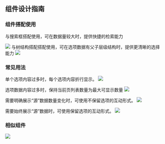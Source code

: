 ## 组件设计指南


### 组件搭配使用


与搜索框搭配使用，可在数据量较大时，提供快捷的检索能力

<img src="https://oteam-tdesign-1258344706.cos.ap-guangzhou.myqcloud.com/site/design/%E7%A9%BF%E6%A2%AD%E6%A1%86%201.png"/>
与树结构搭配搭配使用，可在选项数据有父子层级结构时，提供更清晰的选择能力

<img src="https://oteam-tdesign-1258344706.cos.ap-guangzhou.myqcloud.com/site/design/%E7%A9%BF%E6%A2%AD%E6%A1%86%202.png"/>


### 常见用法

单个选项内容过多时，每个选项内容折行显示。
<img src="https://oteam-tdesign-1258344706.cos.ap-guangzhou.myqcloud.com/site/design/%E7%A9%BF%E6%A2%AD%E6%A1%86%203.png"/>

选项数据内容过多时，保持当前页列表数量为最大可显示数量
<img src="https://oteam-tdesign-1258344706.cos.ap-guangzhou.myqcloud.com/site/design/%E7%A9%BF%E6%A2%AD%E6%A1%86%204.png"/>

需要明确展示“源”数据数量变化时，可使用不保留选项的互动形式。
<img src="https://oteam-tdesign-1258344706.cos.ap-guangzhou.myqcloud.com/site/design/%E7%A9%BF%E6%A2%AD%E6%A1%86%205.png"/>

需要始终展示“源”数据时，可使用保留选项的互动形式。
<img src="https://oteam-tdesign-1258344706.cos.ap-guangzhou.myqcloud.com/site/design/%E7%A9%BF%E6%A2%AD%E6%A1%86%206.png"/>


### 相似组件
<img src="https://oteam-tdesign-1258344706.cos.ap-guangzhou.myqcloud.com/site/design/%E7%A9%BF%E6%A2%AD%E6%A1%86%207.png"/>
